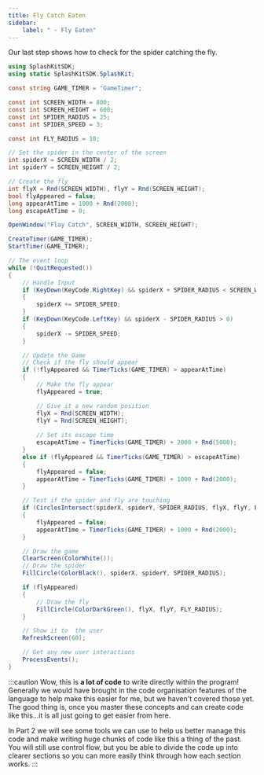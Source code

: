 ```yaml
---
title: Fly Catch Eaten
sidebar:
    label: " - Fly Eaten"
---
```


Our last step shows how to check for the spider catching the fly.

```csharp
using SplashKitSDK;
using static SplashKitSDK.SplashKit;

const string GAME_TIMER = "GameTimer";

const int SCREEN_WIDTH = 800;
const int SCREEN_HEIGHT = 600;
const int SPIDER_RADIUS = 25;
const int SPIDER_SPEED = 3;

const int FLY_RADIUS = 10;

// Set the spider in the center of the screen
int spiderX = SCREEN_WIDTH / 2;
int spiderY = SCREEN_HEIGHT / 2;

// Create the fly
int flyX = Rnd(SCREEN_WIDTH), flyY = Rnd(SCREEN_HEIGHT);
bool flyAppeared = false;
long appearAtTime = 1000 + Rnd(2000);
long escapeAtTime = 0;

OpenWindow("Flay Catch", SCREEN_WIDTH, SCREEN_HEIGHT);

CreateTimer(GAME_TIMER);
StartTimer(GAME_TIMER);

// The event loop
while (!QuitRequested())
{
    // Handle Input
    if (KeyDown(KeyCode.RightKey) && spiderX + SPIDER_RADIUS < SCREEN_WIDTH)
    {
        spiderX += SPIDER_SPEED;
    }
    if (KeyDown(KeyCode.LeftKey) && spiderX - SPIDER_RADIUS > 0)
    {
        spiderX -= SPIDER_SPEED;
    }

    // Update the Game
    // Check if the fly should appear
    if (!flyAppeared && TimerTicks(GAME_TIMER) > appearAtTime)
    {
        // Make the fly appear
        flyAppeared = true;

        // Give it a new random position
        flyX = Rnd(SCREEN_WIDTH);
        flyY = Rnd(SCREEN_HEIGHT);
        
        // Set its escape time
        escapeAtTime = TimerTicks(GAME_TIMER) + 2000 + Rnd(5000);
    }
    else if (flyAppeared && TimerTicks(GAME_TIMER) > escapeAtTime)
    {
        flyAppeared = false;
        appearAtTime = TimerTicks(GAME_TIMER) + 1000 + Rnd(2000);
    }

    // Test if the spider and fly are touching
    if (CirclesIntersect(spiderX, spiderY, SPIDER_RADIUS, flyX, flyY, FLY_RADIUS))
    {
        flyAppeared = false;
        appearAtTime = TimerTicks(GAME_TIMER) + 1000 + Rnd(2000);
    }

    // Draw the game
    ClearScreen(ColorWhite());
    // Draw the spider
    FillCircle(ColorBlack(), spiderX, spiderY, SPIDER_RADIUS);

    if (flyAppeared)
    {
        // Draw the fly
        FillCircle(ColorDarkGreen(), flyX, flyY, FLY_RADIUS);
    }

    // Show it to  the user
    RefreshScreen(60);

    // Get any new user interactions
    ProcessEvents();
}
```

:::caution
Wow, this is **a lot of code** to write directly within the program! Generally we would have brought in the code organisation features of the language to help make this easier for me, but we haven't covered those yet. The good thing is, once you master these concepts and can create code like this...it is all just going to get easier from here. 

In Part 2 we will see some tools we can use to help us better manage this code and make writing huge chunks of code like this a thing of the past. You will still use control flow, but you be able to divide the code up into clearer sections so you can more easily think through how each section works.
:::
